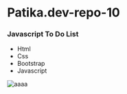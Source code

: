 # Patika.dev-repo-10
### Javascript To Do List

- Html
- Css
- Bootstrap
- Javascript


![aaaa](https://user-images.githubusercontent.com/47625725/145065746-43b31e43-1b7b-40df-8407-6b49ee93610a.gif)
